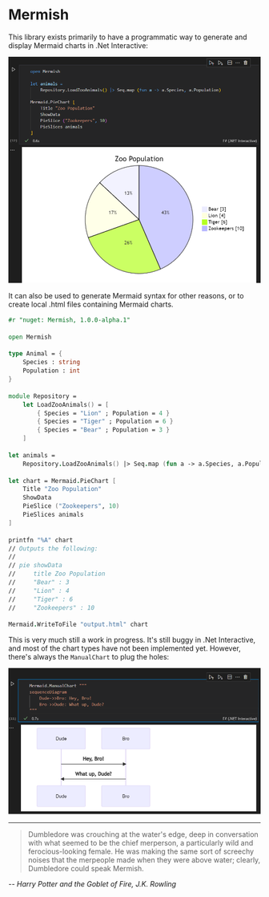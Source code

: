 # Mermish

This library exists primarily to have a programmatic way to generate and display Mermaid charts in .Net Interactive:

![Pie Chart Sample](./Content/PieChartSample.png)

It can also be used to generate Mermaid syntax for other reasons, or to create local .html files containing Mermaid charts.

```FSharp
#r "nuget: Mermish, 1.0.0-alpha.1"

open Mermish

type Animal = {
    Species : string
    Population : int
}

module Repository =
    let LoadZooAnimals() = [
        { Species = "Lion" ; Population = 4 }
        { Species = "Tiger" ; Population = 6 }
        { Species = "Bear" ; Population = 3 }
    ]

let animals = 
    Repository.LoadZooAnimals() |> Seq.map (fun a -> a.Species, a.Population)
    
let chart = Mermaid.PieChart [
    Title "Zoo Population"
    ShowData
    PieSlice ("Zookeepers", 10)
    PieSlices animals
]

printfn "%A" chart
// Outputs the following:
//
// pie showData
//     title Zoo Population
//     "Bear" : 3
//     "Lion" : 4
//     "Tiger" : 6
//     "Zookeepers" : 10

Mermaid.WriteToFile "output.html" chart
```

This is very much still a work in progress.  It's still buggy in .Net Interactive, and most of the chart types have not been implemented yet.  However, there's always the `ManualChart` to plug the holes:

![Manual Chart Sample](./Content/ManualChartSample.png)

-------------------------------------------------------------

> Dumbledore was crouching at the water's edge, deep in conversation with what seemed to be the chief merperson, a particularly wild and ferocious-looking female. He was making the same sort of screechy noises that the merpeople made when they were above water; clearly, Dumbledore could speak Mermish. 

_-- Harry Potter and the Goblet of Fire, J.K. Rowling_

